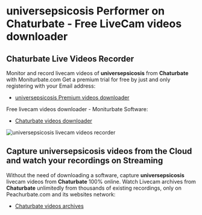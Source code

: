 # universepsicosis Performer on Chaturbate - Free LiveCam videos downloader

## Chaturbate Live Videos Recorder

Monitor and record livecam videos of **universepsicosis** from **Chaturbate** with Moniturbate.com
Get a premium trial for free by just and only registering with your Email address:
* [universepsicosis Premium videos downloader](https://moniturbate.com/request-demo-licence-key.html)

Free livecam videos downloader - Moniturbate Software:
* [Chaturbate videos downloader](https://moniturbate.com/moniturbate-download-software.html)

![universepsicosis livecam videos recorder](https://peachurnet.com/templates/moniturbate-software.png)


## Capture universepsicosis videos from the Cloud and watch your recordings on Streaming

Without the need of downloading a software, capture **universepsicosis** livecam videos from **Chaturbate** 100% online.
Watch Livecam archives from **Chaturbate** unlimitedly from thousands of existing recordings, only on Peachurbate.com and its websites network:
* [Chaturbate videos archives](https://peachurnet.com/)